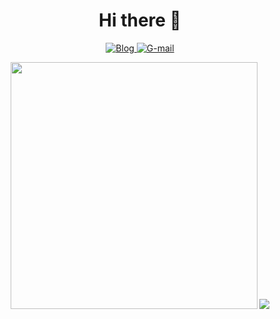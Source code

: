 <h1 align="center">Hi there 👋</h1>

<p align="center">
<a href="https://blog.matheusag.com" target="_blank"> <img src="https://img.shields.io/badge/Blog-blog.matheusag.com-%23333?style=for-the-badge" alt="Blog" /> </a>
<a href="mailto:hey@matheusag.com" target="_blank"> <img src="https://img.shields.io/badge/-Gmail-DD4D40?style=for-the-badge&labelColor=DD4D40&logo=gmail&logoColor=white&link=hey@matheusag.com" alt="G-mail" /> </a>
</p>

<p align="center">
 <img width="395" class="img" src="https://github-readme-stats.vercel.app/api?username=Airak&show_icons=true&theme=dracula" />
 <img class="img" src="https://github-readme-stats.vercel.app/api/top-langs/?username=Airak&theme=dracula&layout=compact" />
</p>
